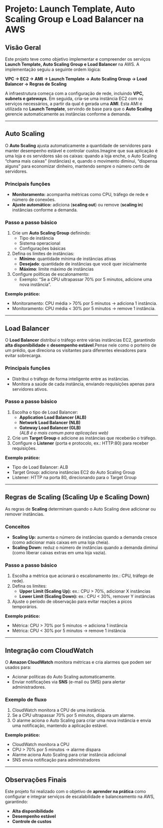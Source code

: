 # Projeto: Launch Template, Auto Scaling Group e Load Balancer na AWS

## Visão Geral
Este projeto teve como objetivo implementar e compreender os serviços **Launch Template, Auto Scaling Group e Load Balancer** na AWS. A implementação seguiu a seguinte ordem lógica:  

**VPC → EC2 → AMI → Launch Template → Auto Scaling Group → Load Balancer → Regras de Scaling**

A infraestrutura começa com a configuração de rede, incluindo **VPC, subnets e gateways**. Em seguida, cria-se uma instância EC2 com os serviços necessários, a partir da qual é gerada uma **AMI**. Esta AMI é utilizada no **Launch Template**, servindo de base para que o **Auto Scaling** gerencie automaticamente as instâncias conforme a demanda.

---
## Auto Scaling
O **Auto Scaling** ajusta automaticamente a quantidade de servidores para manter desempenho estável e controlar custos.Imagine que sua aplicação é uma loja e os servidores são os caixas: quando a loja enche, o Auto Scaling “chama mais caixas” (instâncias) e, quando o movimento diminui, “dispensa alguns” para economizar dinheiro, mantendo sempre o número certo de servidores.

### Principais funções
- **Monitoramento:** acompanha métricas como CPU, tráfego de rede e número de conexões.
- **Ajuste automático:** adiciona (**scaling out**) ou remove (**scaling in**) instâncias conforme a demanda.

### Passo a passo básico
1. Crie um **Auto Scaling Group** definindo:
   - Tipo de instância
   - Sistema operacional
   - Configurações básicas
2. Defina os limites de instâncias:
   - **Mínimo**: quantidade mínima de instâncias ativas
   - **Desejado**: quantidade de instâncias que você quer inicialmente
   - **Máximo**: limite máximo de instâncias
3. Configure políticas de escalonamento:
   - Exemplo: “Se a CPU ultrapassar 70% por 5 minutos, adicione uma nova instância”.  

**Exemplo prático:**  
- Monitoramento: CPU média > 70% por 5 minutos → adiciona 1 instância.  
- Monitoramento: CPU média < 30% por 5 minutos → remove 1 instância.

---
## Load Balancer
O **Load Balancer** distribui o tráfego entre várias instâncias EC2, garantindo **alta disponibilidade** e **desempenho estável**.Pense nele como o porteiro de um prédio, que direciona os visitantes para diferentes elevadores para evitar sobrecarga.

### Principais funções
- Distribui o tráfego de forma inteligente entre as instâncias.
- Monitora a saúde de cada instância, enviando requisições apenas para servidores ativos.

### Passo a passo básico
1. Escolha o tipo de Load Balancer:
   - **Application Load Balancer (ALB)**
   - **Network Load Balancer (NLB)**
   - **Gateway Load Balancer (GLB)**  
   *(ALB é o mais comum para aplicações web)*
2. Crie um **Target Group** e adicione as instâncias que receberão o tráfego.
3. Configure o **Listener** (porta e protocolo, ex.: HTTP:80) para receber requisições.

**Exemplo prático:**  
- Tipo de Load Balancer: ALB  
- Target Group: adiciona instâncias EC2 do Auto Scaling Group  
- Listener: HTTP na porta 80, direcionando para o Target Group

---

## Regras de Scaling (Scaling Up e Scaling Down)
As regras de **Scaling** determinam quando o Auto Scaling deve adicionar ou remover instâncias.

### Conceitos
- **Scaling Up:** aumenta o número de instâncias quando a demanda cresce (como adicionar mais caixas em uma loja cheia).  
- **Scaling Down:** reduz o número de instâncias quando a demanda diminui (como liberar caixas extras em uma loja vazia).

### Passo a passo básico
1. Escolha a métrica que acionará o escalonamento (ex.: CPU, tráfego de rede).  
2. Defina os limites:
   - **Upper Limit (Scaling Up):** ex.: CPU > 70%, adicionar X instâncias  
   - **Lower Limit (Scaling Down):** ex.: CPU < 30%, remover Y instâncias  
3. Ajuste o período de observação para evitar reações a picos temporários.

**Exemplo prático:**  
- Métrica: CPU > 70% por 5 minutos → adiciona 1 instância  
- Métrica: CPU < 30% por 5 minutos → remove 1 instância

---

## Integração com CloudWatch
O **Amazon CloudWatch** monitora métricas e cria alarmes que podem ser usados para:

- Acionar políticas do Auto Scaling automaticamente.
- Enviar notificações via **SNS** (e-mail ou SMS) para alertar administradores.

### Exemplo de fluxo
1. CloudWatch monitora a CPU de uma instância.  
2. Se a CPU ultrapassar 70% por 5 minutos, dispara um alarme.  
3. O alarme aciona o Auto Scaling para criar uma nova instância e envia uma notificação, mantendo a aplicação estável.

**Exemplo prático:**  
- CloudWatch monitora a CPU  
- CPU > 70% por 5 minutos → alarme dispara  
- Alarme aciona Auto Scaling para criar instância adicional  
- SNS envia notificação para administradores

---

## Observações Finais
Este projeto foi realizado com o objetivo de **aprender na prática** como configurar e integrar serviços de escalabilidade e balanceamento na AWS, garantindo:

- **Alta disponibilidade**  
- **Desempenho estável**  
- **Controle de custos**



